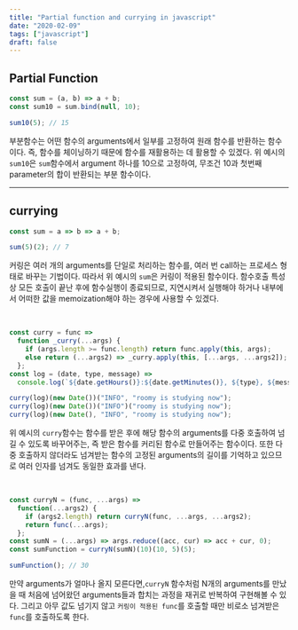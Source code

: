 ```yaml
---
title: "Partial function and currying in javascript"
date: "2020-02-09"
tags: ["javascript"]
draft: false
---
```


## Partial Function

```javascript
const sum = (a, b) => a + b;
const sum10 = sum.bind(null, 10);

sum10(5); // 15
```

부분함수는 어떤 함수의 arguments에서 일부를 고정하여 원래 함수를 반환하는 함수이다. 즉, 함수를 체이닝하기 때문에 함수를 재활용하는 데 활용할 수 있겠다. 위 예시의 `sum10`은 `sum`함수에서 argument 하나를 10으로 고정하여, 무조건 10과 첫번째 parameter의 합이 반환되는 부분 함수이다.

---

## currying

```javascript
const sum = a => b => a + b;

sum(5)(2); // 7
```

커링은 여러 개의 arguments를 단일로 처리하는 함수를, 여러 번 call하는 프로세스 형태로 바꾸는 기법이다. 따라서 위 예시의 `sum`은 커링이 적용된 함수이다. 함수호출 특성상 모든 호출이 끝난 후에 함수실행이 종료되므로, 지연시켜서 실행해야 하거나 내부에서 어떠한 값을 memoization해야 하는 경우에 사용할 수 있겠다.

<br />

```javascript
const curry = func =>
  function _curry(...args) {
    if (args.length >= func.length) return func.apply(this, args);
    else return (...args2) => _curry.apply(this, [...args, ...args2]);
  };
const log = (date, type, message) =>
  console.log(`${date.getHours()}:${date.getMinutes()}, ${type}, ${message}`);

curry(log)(new Date())("INFO", "roomy is studying now");
curry(log)(new Date())("INFO")("roomy is studying now");
curry(log)(new Date(), "INFO", "roomy is studying now");
```

위 예시의 `curry`함수는 함수를 받은 후에 해당 함수의 arguments를 다중 호출하여 넘길 수 있도록 바꾸어주는, 즉 받은 함수를 커리된 함수로 만들어주는 함수이다. 또한 다중 호출하지 않더라도 넘겨받는 함수의 고정된 arguments의 길이를 기억하고 있으므로 여러 인자를 넘겨도 동일한 효과를 낸다.

<br />

```javascript
const curryN = (func, ...args) =>
  function(...args2) {
    if (args2.length) return curryN(func, ...args, ...args2);
    return func(...args);
  };
const sumN = (...args) => args.reduce((acc, cur) => acc + cur, 0);
const sumFunction = curryN(sumN)(10)(10, 5)(5);

sumFunction(); // 30
```

만약 arguments가 얼마나 올지 모른다면,`curryN` 함수처럼 N개의 arguments를 만났을 때 처음에 넘어왔던 arguments들과 합치는 과정을 재귀로 반복하여 구현해볼 수 있다. 그리고 아무 값도 넘기지 않고 `커링이 적용된 func`를 호출할 때만 비로소 넘겨받은 `func`를 호출하도록 한다.
